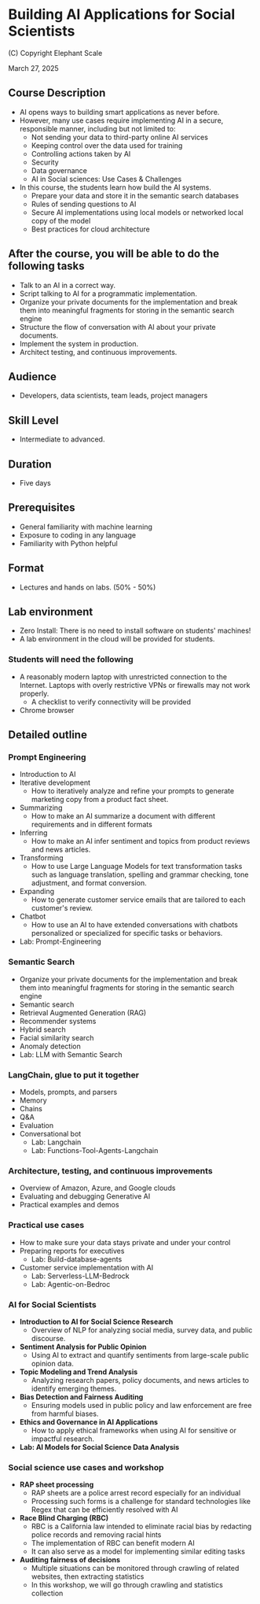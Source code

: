 # Building AI Applications for Social Scientists

(C) Copyright Elephant Scale

March 27, 2025

## Course Description

* AI opens ways to building smart applications as never before. 
* However, many use cases require implementing AI in a secure, responsible manner, including but not limited to:
  * Not sending your data to third-party online AI services
  * Keeping control over the data used for training
  * Controlling actions taken by AI
  * Security
  * Data governance
  * AI in Social sciences: Use Cases & Challenges
* In this course, the students learn how build the AI systems. 
  * Prepare your data and store it in the semantic search databases
  * Rules of sending questions to AI
  * Secure AI implementations using local models or networked local copy of the model
  * Best practices for cloud architecture 

## After the course, you will be able to do the following tasks

* Talk to an AI in a correct way.
* Script talking to AI for a programmatic implementation.
* Organize your private documents for the implementation and break them into meaningful fragments for storing in the semantic search engine
* Structure the flow of conversation with AI about your private documents.
* Implement the system in production.
* Architect testing, and continuous improvements.

## Audience
* Developers, data scientists, team leads, project managers

## Skill Level

* Intermediate to advanced.

## Duration
* Five days

## Prerequisites
* General familiarity with machine learning
* Exposure to coding in any language
* Familiarity with Python helpful


## Format
* Lectures and hands on labs. (50% - 50%)


## Lab environment
* Zero Install: There is no need to install software on students' machines!
* A lab environment in the cloud will be provided for students.

### Students will need the following
* A reasonably modern laptop with unrestricted connection to the Internet. Laptops with overly restrictive VPNs or firewalls may not work properly.
    * A checklist to verify connectivity will be provided
* Chrome browser

## Detailed outline

### Prompt Engineering
* Introduction to AI
* Iterative development
  * How to iteratively analyze and refine your prompts to generate marketing copy from a product fact sheet.
* Summarizing 
  * How to make an AI summarize a document with different requirements and in different formats
* Inferring
  * How to make an AI infer sentiment and topics from product reviews and news articles.
* Transforming
  * How to use Large Language Models for text transformation tasks such as language translation, spelling and grammar checking, tone adjustment, and format conversion.
* Expanding
  * How to generate customer service emails that are tailored to each customer's review.
* Chatbot
  * How to use an AI to have extended conversations with chatbots personalized or specialized for specific tasks or behaviors.
* Lab: Prompt-Engineering


### Semantic Search 

* Organize your private documents for the implementation and break them into meaningful fragments for storing in the semantic search engine
* Semantic search
* Retrieval Augmented Generation (RAG)
* Recommender systems
* Hybrid search
* Facial similarity search
* Anomaly detection
* Lab: LLM with Semantic Search

### LangChain, glue to put it together
* Models, prompts, and parsers
* Memory
* Chains
* Q&A
* Evaluation
* Conversational bot
  * Lab: Langchain
  * Lab: Functions-Tool-Agents-Langchain


### Architecture, testing, and continuous improvements
* Overview of Amazon, Azure, and Google clouds 
* Evaluating and debugging Generative AI
* Practical examples and demos

### Practical use cases
* How to make sure your data stays private and under your control
* Preparing reports for executives
  * Lab: Build-database-agents
* Customer service implementation with AI
  * Lab: Serverless-LLM-Bedrock
  * Lab: Agentic-on-Bedroc

### AI for Social Scientists
- **Introduction to AI for Social Science Research**
  - Overview of NLP for analyzing social media, survey data, and public discourse.
- **Sentiment Analysis for Public Opinion**
  - Using AI to extract and quantify sentiments from large-scale public opinion data.
- **Topic Modeling and Trend Analysis**
  - Analyzing research papers, policy documents, and news articles to identify emerging themes.
- **Bias Detection and Fairness Auditing**
  - Ensuring models used in public policy and law enforcement are free from harmful biases.
- **Ethics and Governance in AI Applications**
  - How to apply ethical frameworks when using AI for sensitive or impactful research.
- **Lab: AI Models for Social Science Data Analysis**

### Social science use cases and workshop
- **RAP sheet processing**
  - RAP sheets are a police arrest record especially for an individual
  - Processing such forms is a challenge for standard technologies like Regex that can be efficiently resolved with AI
- **Race Blind Charging (RBC)**
  - RBC is a California law intended to eliminate racial bias by redacting police records and removing racial hints
  - The implementation of RBC can benefit modern AI
  - It can also serve as a model for implementing similar editing tasks
- **Auditing fairness of decisions**
  - Multiple situations can be monitored through crawling of related websites, then extracting statistics
  - In this workshop, we will go through crawling and statistics collection

